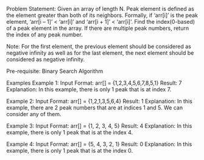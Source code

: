 Problem Statement: Given an array of length N. Peak element is defined as the element greater than both of its neighbors. Formally, if ‘arr[i]’ is the peak element, ‘arr[i – 1]’ < ‘arr[i]’ and ‘arr[i + 1]’ < ‘arr[i]’. Find the index(0-based) of a peak element in the array. If there are multiple peak numbers, return the index of any peak number.

Note: For the first element, the previous element should be considered as negative infinity as well as for the last element, the next element should be considered as negative infinity.

Pre-requisite: Binary Search Algorithm

Examples
Example 1:
Input Format: arr[] = {1,2,3,4,5,6,7,8,5,1}
Result: 7
Explanation: In this example, there is only 1 peak that is at index 7.

Example 2:
Input Format: arr[] = {1,2,1,3,5,6,4}
Result: 1
Explanation: In this example, there are 2 peak numbers that are at indices 1 and 5. We can consider any of them.

Example 3:
Input Format: arr[] = {1, 2, 3, 4, 5}
Result: 4
Explanation: In this example, there is only 1 peak that is at the index 4.

Example 4:
Input Format: arr[] = {5, 4, 3, 2, 1}
Result: 0
Explanation: In this example, there is only 1 peak that is at the index 0.